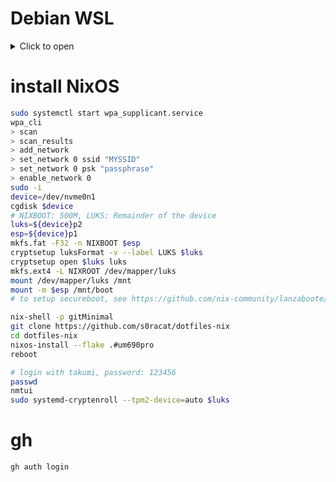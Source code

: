 # Debian WSL

<details>
    <summary>Click to open</summary>
    <pre><code>sudo passwd -d takumi
sudo apt update; sudo apt upgrade -y
sudo apt install curl xz-utils zsh -y
sh <(curl -L https://nixos.org/nix/install) --no-daemon
. ~/.nix-profile/etc/profile.d/nix.sh
nix-shell -p gitMinimal --run "git clone https://github.com/s0racat/dotfiles-nix"
cd dotfiles-nix
export NIX_CONFIG="experimental-features = nix-command flakes"
# set HM variable to override home-manager profile
nix run
chsh -s $(which zsh)</pre></code>
    <h2>docker</h2>
    <p>https://learn.microsoft.com/ja-jp/windows/wsl/systemd</p>
<p>https://docs.docker.com/engine/install/debian/</p>
    <h2>systemd user</h2>
    <pre><code>sudo apt install -y dbus-user-session
sudo loginctl enable-linger $USER</pre></code>
    <h2>Change /bin/sh symlink to /bin/bash</h2>
    <pre><code>sudo update-alternatives --install /bin/sh sh /bin/bash 100</pre></code>
</details>

# install NixOS

```bash
sudo systemctl start wpa_supplicant.service
wpa_cli
> scan
> scan_results
> add_network
> set_network 0 ssid "MYSSID"
> set_network 0 psk "passphrase"
> enable_network 0
sudo -i
device=/dev/nvme0n1
cgdisk $device
# NIXBOOT: 500M, LUKS: Remainder of the device
luks=${device}p2
esp=${device}p1
mkfs.fat -F32 -n NIXBOOT $esp
cryptsetup luksFormat -v --label LUKS $luks
cryptsetup open $luks luks
mkfs.ext4 -L NIXROOT /dev/mapper/luks
mount /dev/mapper/luks /mnt
mount -m $esp /mnt/boot
# to setup secureboot, see https://github.com/nix-community/lanzaboote/blob/master/docs/QUICK_START.md

nix-shell -p gitMinimal
git clone https://github.com/s0racat/dotfiles-nix
cd dotfiles-nix
nixos-install --flake .#um690pro
reboot

# login with takumi, password: 123456
passwd
nmtui
sudo systemd-cryptenroll --tpm2-device=auto $luks
```

# gh

```bash
gh auth login
```
